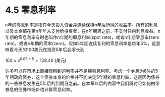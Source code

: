 # 4.5 零息利率

n年的零息利率是指在今天投入资金并连续保持n年后所得的收益率。所有的利息以及本金都在第n年年末支付给投资者，在n年期满之前，不支付任何利息收益。n年期的零息利率有时也叫作n年期的即息利率(spot rate)，或者n年期零息率(zero rate)，或者n年期的零率(zero)。假如5年期连续复利的零息利率是每年5%，这意味着今天的100美元在投资5年后会增长到

$`100 \times e^{0.05 \times 5}=128.40 \text { (美元) }`$

许多可以在市场上直接观察到的利率并不是纯零息利率。考虑一个券息为6%的5年期政府债券，这个债券本身的价格并不能决定5年期的零息利率，这是因为债券的一些券息发生在5年后的到期日之前。在本章以后的内容中我们将讨论如何由带券息的债券市场价格计算零息利率。